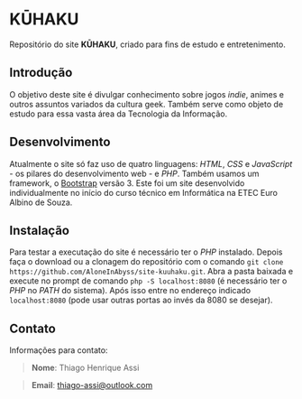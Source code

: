 # KŪHAKU

Repositório do site **KŪHAKU**, criado para fins de estudo e entretenimento.

## Introdução
O objetivo deste site é divulgar conhecimento sobre jogos *indie*, animes e outros assuntos variados da cultura geek. Também serve como objeto de estudo para essa vasta área da Tecnologia da Informação.

## Desenvolvimento
Atualmente o site só faz uso de quatro linguagens: *HTML*, *CSS* e *JavaScript* - os pilares do desenvolvimento web - e *PHP*. Também usamos um framework, o [Bootstrap](https://getbootstrap.com/docs/3.4/) versão 3. Este foi um site desenvolvido individualmente no início do curso técnico em Informática na ETEC Euro Albino de Souza.

## Instalação
Para testar a executação do site é necessário ter o *PHP* instalado. Depois faça o download ou a clonagem do repositório com o comando `git clone https://github.com/AloneInAbyss/site-kuuhaku.git`. Abra a pasta baixada e execute no prompt de comando `php -S localhost:8080` (é necessário ter o *PHP* no *PATH* do sistema). Após isso entre no endereço indicado `localhost:8080` (pode usar outras portas ao invés da 8080 se desejar).

## Contato
Informações para contato:
> **Nome**: Thiago Henrique Assi

> **Email**: thiago-assi@outlook.com
